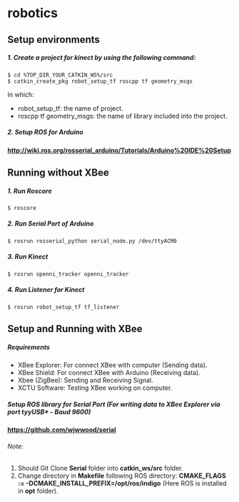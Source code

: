 # robotics

## Setup environments

##### 1. Create a project for kinect by using the following command:

```
$ cd %TOP_DIR_YOUR_CATKIN_WS%/src
$ catkin_create_pkg robot_setup_tf roscpp tf geometry_msgs
```
In which:
  - robot_setup_tf: the name of project.
  - roscpp tf geometry_msgs: the name of library included into the project.

##### 2. Setup ROS for Arduino

  **http://wiki.ros.org/rosserial_arduino/Tutorials/Arduino%20IDE%20Setup**

## Running without XBee

##### 1. Run Roscore

```
$ roscore
```
##### 2. Run Serial Port of Arduino

```
$ rosrun rosserial_python serial_node.py /dev/ttyACM0
```
##### 3. Run Kinect

```
$ rosrun openni_tracker openni_tracker
```
##### 4. Run Listener for Kinect

```
$ rosrun robot_setup_tf tf_listener
```
## Setup and Running with XBee

##### Requirements
  - XBee Explorer: For connect XBee with computer (Sending data).
  - XBee Shield: For connect XBee with Arduino (Receiving data).
  - Xbee (ZigBee): Sending and Receiving Signal.
  - XCTU Software: Testing XBee working on computer.

##### Setup ROS library for Serial Port (For writing data to XBee Explorer via port tyyUSB* - Baud 9600)

  **https://github.com/wjwwood/serial**

###### Note:
  1. Should Git Clone **Serial** folder into **catkin_ws/src** folder.
  2. Change directory in **Makefile** following ROS directory: **CMAKE_FLAGS := -DCMAKE_INSTALL_PREFIX=/opt/ros/indigo** (Here ROS is installed in **opt** folder).

